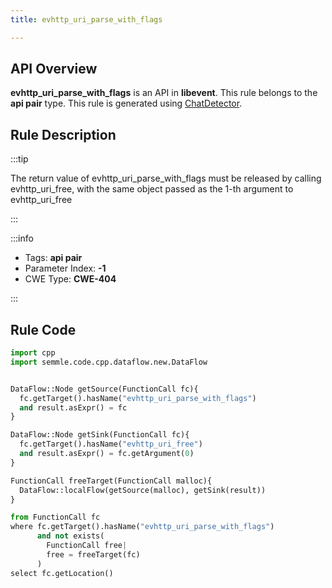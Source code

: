 ```yaml
---
title: evhttp_uri_parse_with_flags

---
```



## API Overview
**evhttp_uri_parse_with_flags** is an API in **libevent**. This rule belongs to the **api pair** type. This rule is generated using [ChatDetector](../../tools/ChatDetector).
## Rule Description

:::tip

The return value of evhttp_uri_parse_with_flags must be released by calling evhttp_uri_free, with the same object passed as the 1-th argument to evhttp_uri_free

:::

:::info

- Tags: **api pair**
- Parameter Index: **-1**
- CWE Type: **CWE-404**

:::

## Rule Code
```python
import cpp
import semmle.code.cpp.dataflow.new.DataFlow


DataFlow::Node getSource(FunctionCall fc){
  fc.getTarget().hasName("evhttp_uri_parse_with_flags")
  and result.asExpr() = fc
}

DataFlow::Node getSink(FunctionCall fc){
  fc.getTarget().hasName("evhttp_uri_free")
  and result.asExpr() = fc.getArgument(0)
}

FunctionCall freeTarget(FunctionCall malloc){
  DataFlow::localFlow(getSource(malloc), getSink(result))
}

from FunctionCall fc
where fc.getTarget().hasName("evhttp_uri_parse_with_flags")
      and not exists(
        FunctionCall free| 
        free = freeTarget(fc)
      )
select fc.getLocation()

```